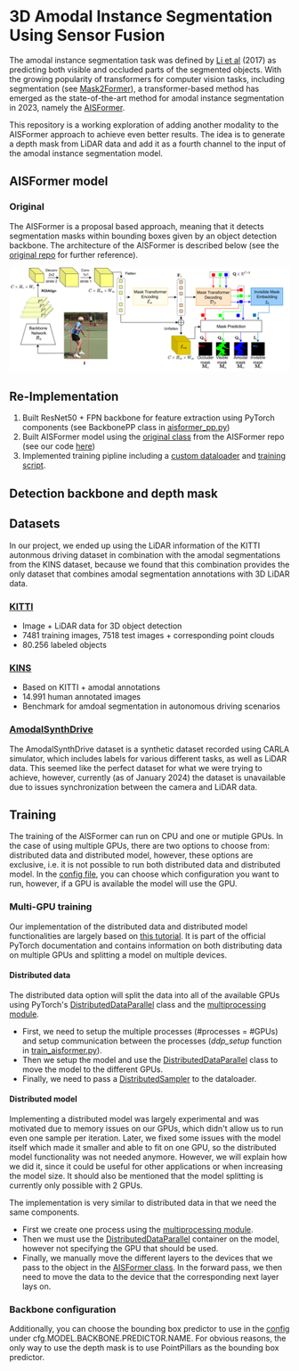 # 3D Amodal Instance Segmentation Using Sensor Fusion

The amodal instance segmentation task was defined by [Li et al](https://link.springer.com/chapter/10.1007/978-3-319-46475-6_42) (2017) as predicting both visible and occluded parts of the segmented objects. With the growing popularity of transformers for computer vision tasks, including segmentation (see [Mask2Former](https://openaccess.thecvf.com/content/CVPR2022/html/Cheng_Masked-Attention_Mask_Transformer_for_Universal_Image_Segmentation_CVPR_2022_paper.html)), a transformer-based method has emerged as the state-of-the-art method for amodal instance segmentation in 2023, namely the [AISFormer](https://arxiv.org/abs/2210.06323). 

This repository is a working exploration of adding another modality to the AISFormer approach to achieve even better results. The idea is to generate a depth mask from LiDAR data and add it as a fourth channel to the input of the amodal instance segmentation model. 

## AISFormer model
### Original
The AISFormer is a proposal based approach, meaning that it detects segmentation masks within bounding boxes given by an object detection backbone. The architecture of the AISFormer is described below (see the [original repo](https://github.com/UARK-AICV/AISFormer) for further reference).

![Architecture of AISFormer](img/arch.png "AISFormer architecture")

## Re-Implementation
1) Built ResNet50 + FPN backbone for feature extraction using PyTorch components (see BackbonePP class in [aisformer_pp.py](3DAmodal/aisformer_pp.py))
2) Built AISFormer model using the [original class](https://github.com/UARK-AICV/AISFormer/blob/master/detectron2/modeling/roi_heads/aisformer/aisformer.py) from the AISFormer repo (see our code [here](3DAmodal/aisformer_pp.py))
3) Implemented training pipline including a [custom dataloader](3DAmodal/datasets/dataloader.py) and [training script](3DAmodal/train_aisformer.py).

## Detection backbone and depth mask

## 

## Datasets
In our project, we ended up using the LiDAR information of the KITTI autonmous driving dataset in combination with the amodal segmentations from the KINS dataset, because we found that this combination provides the only dataset that combines amodal segmentation annotations with 3D LiDAR data.
### [KITTI](https://www.cvlibs.net/datasets/kitti/)
- Image + LiDAR data for 3D object detection
- 7481 training images, 7518 test images + corresponding point clouds
- 80.256 labeled objects

### [KINS](https://github.com/qqlu/Amodal-Instance-Segmentation-through-KINS-Dataset)
- Based on KITTI + amodal annotations
- 14.991 human annotated images
- Benchmark for amdoal segmentation in autonomous driving scenarios


### [AmodalSynthDrive](http://amodalsynthdrive.cs.uni-freiburg.de)
The AmodalSynthDrive dataset is a synthetic dataset recorded using CARLA simulator, which includes labels for various different tasks, as well as LiDAR data. This seemed like the perfect dataset for what we were trying to achieve, however, currently (as of January 2024) the dataset is unavailable due to issues synchronization between the camera and LiDAR data.

## Training
The training of the AISFormer can run on CPU and one or mutiple GPUs. In the case of using multiple GPUs, there are two options to choose from: distributed data and distributed model, however, these options are exclusive, i.e. it is not possible to run both distributed data and distributed model. In the [config file](3DAmodal/configs/config.yaml), you can choose which configuration you want to run, however, if a GPU is available the model will use the GPU.

### Multi-GPU training
Our implementation of the distributed data and distributed model functionalities are largely based on [this tutorial](https://pytorch.org/tutorials/intermediate/ddp_tutorial.html#getting-started-with-distributed-data-parallel). It is part of the official PyTorch documentation and contains information on both distributing data on multiple GPUs and splitting a model on multiple devices.
#### Distributed data
The distributed data option will split the data into all of the available GPUs using PyTorch's [DistributedDataParallel](https://pytorch.org/docs/stable/generated/torch.nn.parallel.DistributedDataParallel.html) class and the [multiprocessing module](https://pytorch.org/docs/stable/multiprocessing.html).

- First, we need to setup the multiple processes (#processes = #GPUs) and setup communication between the processes (*ddp_setup* function in [train_aisformer.py](3DAmodal/train_aisformer.py)). 
- Then we setup the model and use the [DistributedDataParallel](https://pytorch.org/docs/stable/generated/torch.nn.parallel.DistributedDataParallel.html) class to move the model to the different GPUs. 
- Finally, we need to pass a [DistributedSampler](https://github.com/pytorch/pytorch/blob/main/torch/utils/data/distributed.py#L68) to the dataloader.

#### Distributed model
Implementing a distributed model was largely experimental and was motivated due to memory issues on our GPUs, which didn't allow us to run even one sample per iteration. Later, we fixed some issues with the model itself which made it smaller and able to fit on one GPU, so the distributed model functionality was not needed anymore. However, we will explain how we did it, since it could be useful for other applications or when increasing the model size. It should also be mentioned that the model splitting is currently only possible with 2 GPUs.

The implementation is very similar to distributed data in that we need the same components.

- First we create one process using the [multiprocessing module](https://pytorch.org/docs/stable/multiprocessing.html).
- Then we must use the [DistributedDataParallel](https://pytorch.org/docs/stable/generated/torch.nn.parallel.DistributedDataParallel.html) container on the model, however not specifying the GPU that should be used.
- Finally, we manually move the different layers to the devices that we pass to the object in the [AISFormer class](3DAmodal/aisformer_orig.py). In the forward pass, we then need to move the data to the device that the corresponding next layer lays on.

### Backbone configuration
Additionally, you can choose the bounding box predictor to use in the [config](3DAmodal/configs/config.yaml) under cfg.MODEL.BACKBONE.PREDICTOR.NAME. For obvious reasons, the only way to use the depth mask is to use PointPillars as the bounding box predictor.
